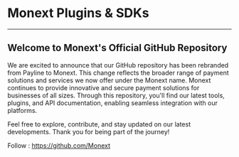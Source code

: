 # Monext Plugins & SDKs

----

## Welcome to Monext's Official GitHub Repository

We are excited to announce that our GitHub repository has been rebranded from Payline to Monext. This change reflects the broader range of payment solutions and services we now offer under the Monext name.
Monext continues to provide innovative and secure payment solutions for businesses of all sizes. Through this repository, you'll find our latest tools, plugins, and API documentation, enabling seamless integration with our platforms.

Feel free to explore, contribute, and stay updated on our latest developments. Thank you for being part of the journey!

Follow : https://github.com/Monext
